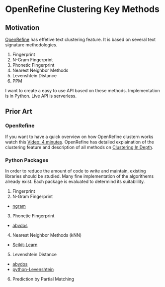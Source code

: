 # OpenRefine Clustering Key Methods

## Motivation

[OpenRefine](http://openrefine.org/) has effetive text clustering feature. It is based on several text signature methodologies.  

1. Fingerprint
2. N-Gram Fingerprint
3. Phonetic Fingerprint
4. Nearest Neighbor Methods
5. Levenshtein Distance
6. PPM

I want to create a easy to use API based on these methods. Implementation is in Python. Live API is serverless.

## Prior Art

### OpenRefine

If you want to have a quick overview on how OpenRefine clustern works watch this [Video: 4 minutes](https://www.youtube.com/watch?v=-aa02-9lf8o). OpenRefine has detailed explaination of the clustering feature and description of all methods on [Clustering In Depth](https://github.com/OpenRefine/OpenRefine/wiki/Clustering-In-Depth).

### Python Packages

In order to reduce the amount of code to write and maintain, existing libraries should be studied. Many fine implementation of the algorithems already exist. Each package is evaluated to determind its suitablility.

1. Fingerprint
2. N-Gram Fingerprint
- [ngram](https://pypi.org/project/ngram/3.2/)

3. Phonetic Fingerprint
- [abydos](https://pypi.org/project/abydos/)

4. Nearest Neighbor Methods (kNN)
- [Scikit-Learn](https://scikit-learn.org/)

5. Levenshtein Distance
- [abydos](https://pypi.org/project/abydos/)
- [python-Levenshtein](https://pypi.org/project/python-Levenshtein/)

6. Prediction by Partial Matching

